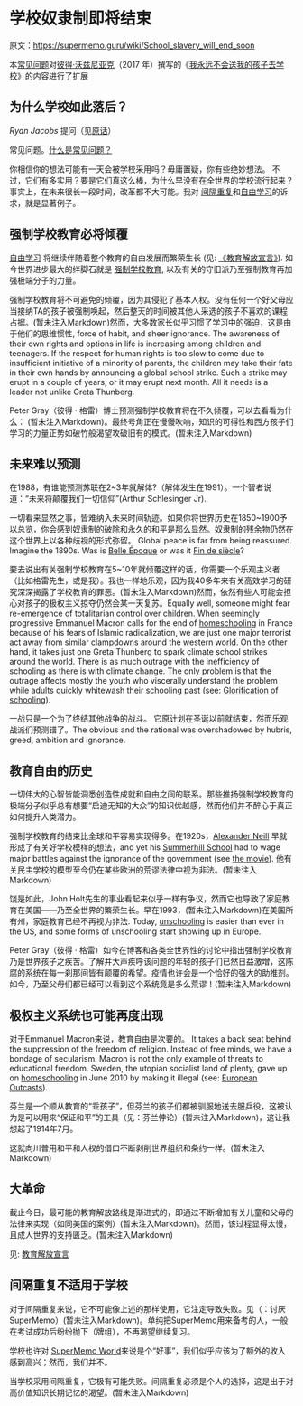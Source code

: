 # 学校奴隶制即将结束

原文：https://supermemo.guru/wiki/School_slavery_will_end_soon

本[常见问题](https://supermemo.guru/wiki/FAQs)对[彼得·沃兹尼亚克](https://supermemo.guru/wiki/Piotr_Wozniak)（2017 年）撰写的《[我永远不会送我的孩子去学校](https://supermemo.guru/wiki/Problem_of_Schooling)》的内容进行了扩展

## 为什么学校如此落后？

*Ryan Jacobs* 提问（见[原话](https://supermemopedia.com/wiki/Do_you_believe_that_your_ideas_will_ever_be_applied_to_school_systems%3F)）

常见问题。[什么是常见问题？](https://supermemo.guru/wiki/What_are_FAQs%3F)

你相信你的想法可能有一天会被学校采用吗？毋庸置疑，你有些绝妙想法。 不过，它们有多实用？要是它们真这么棒，为什么早没有在全世界的学校流行起来？事实上，在未来很长一段时间，改革都不大可能。我对 [间隔重复](https://supermemo.guru/wiki/Spaced_repetition)和[自由学习](https://supermemo.guru/wiki/Free_learning)的诉求，就是显著例子。

## 强制学校教育必将倾覆

[自由学习](https://supermemo.guru/wiki/Free_learning) 将继续伴随着整个教育的自由发展而繁荣生长 (见: [《教育解放宣言》](https://supermemo.guru/wiki/Declaration_of_Educational_Emancipation)). 如今世界进步最大的绊脚石就是 [强制学校教育](https://supermemo.guru/wiki/Compulsory_schooling), 以及有关的守旧派乃至强制教育再加强极端分子的力量。

强制学校教育将不可避免的倾覆，因为其侵犯了基本人权。没有任何一个好父母应当接纳TA的孩子被强制唤起，然后整天的时间被其他人采选的孩子不喜欢的课程占据。(暂未注入Markdown)然而，大多数家长似乎习惯了学习中的强迫，这是由于他们的思维惯性, force of habit, and sheer ignorance. The awareness of their own rights and options in life is increasing among children and teenagers. If the respect for human rights is too slow to come due to insufficient initiative of a minority of parents, the children may take their fate in their own hands by announcing a global school strike. Such a strike may erupt in a couple of years, or it may erupt next month. All it needs is a leader not unlike Greta Thunberg.

Peter Gray（彼得 · 格雷）博士预测强制学校教育将在不久倾覆，可以去看看为什么： (暂未注入Markdown)。最终号角正在慢慢吹响，知识的可得性和西方孩子们学习的力量正势如破竹般渴望攻破旧有的模式。(暂未注入Markdown)

## 未来难以预测

在1988，有谁能预测苏联在2~3年就解体?（解体发生在1991）。一个智者说道：“未来将颠覆我们一切信仰”(Arthur Schlesinger Jr).

一切看来显然之事，皆难纳入未来时间轨迹。如果你将世界历史在1850~1900予以总览，你会感到奴隶制的破除和永久的和平是那么显然。奴隶制的残余物仍然在这个世界上以各种歧视的形式弥留。 Global peace is far from being reassured. Imagine the 1890s. Was is [Belle Époque](https://en.wikipedia.org/wiki/Belle_Époque) or was it [Fin de siècle](https://en.wikipedia.org/wiki/Fin_de_siècle)?

要去说出有关强制学校教育在5~10年就倾覆这样的话，你需要一个乐观主义者（比如格雷先生，或是我）。我也一样地乐观，因为我40多年来有关高效学习的研究深深揭露了学校教育的罪恶。(暂未注入Markdown)然而，依然有些人可能会担心对孩子的极权主义掠夺仍然会某一天复苏。Equally well, someone might fear re-emergence of totalitarian control over children. When seemingly progressive Emmanuel Macron calls for the end of [homeschooling](https://supermemo.guru/wiki/Homeschooling) in France because of his fears of Islamic radicalization, we are just one major terrorist act away from similar clampdowns around the western world. On the other hand, it takes just one Greta Thunberg to spark climate school strikes around the world. There is as much outrage with the inefficiency of schooling as there is with climate change. The only problem is that the outrage affects mostly the youth who viscerally understand the problem while adults quickly whitewash their schooling past (see: [Glorification of schooling](https://supermemo.guru/wiki/Glorification_of_schooling)).

一战只是一个为了终结其他战争的战斗。 它原计划在圣诞以前就结束，然而乐观战派们预测错了。The obvious and the rational was overshadowed by hubris, greed, ambition and ignorance.

## 教育自由的历史

一切伟大的心智皆能洞悉创造性成就和自由之间的联系。那些推扬强制学校教育的极端分子似乎总有想要“启迪无知的大众”的知识优越感，然而他们并不醉心于真正如何提升人类潜力。

强制学校教育的结束比全球和平容易实现得多。在1920s，[Alexander Neill](https://en.wikipedia.org/wiki/A._S._Neill) 早就形成了有关好学校模样的想法，and yet his [Summerhill School](https://en.wikipedia.org/wiki/Summerhill_School) had to wage major battles against the ignorance of the government (see [the movie](https://youtu.be/TxngqMavda0)). 他有关民主学校的模型至今仍在某些欧洲的荒谬法律中视为非法。(暂未注入Markdown)

饶是如此，John Holt先生的事业看起来似乎一样有争议，然而它也导致了家庭教育在美国——乃至全世界的繁荣生长。早在1993，(暂未注入Markdown)在美国所有州，家庭教育已经不再视为非法. Today, [unschooling](https://supermemo.guru/wiki/Unschooling) is easier than ever in the US, and some forms of unschooling start showing up in Europe.

Peter Gray（彼得 · 格雷）如今在博客和各类全世界性的讨论中指出强制学校教育乃是世界孩子之疾苦。了解并大声疾呼该问题的年轻的孩子们已然日益激增，这陈腐的系统在每一刹那间皆有颠覆的希望。疫情也许会是一个恰好的强大的助推剂。如今，乃至父母们都已经可以看到这个系统竟是多么荒谬！(暂未注入Markdown)

## 极权主义系统也可能再度出现

对于Emmanuel Macron来说，教育自由是次要的。 It takes a back seat behind the suppression of the freedom of religion. Instead of free minds, we have a bondage of secularism. Macron is not the only example of threats to educational freedom. Sweden, the utopian socialist land of plenty, gave up on [homeschooling](https://supermemo.guru/wiki/Homeschooling) in June 2010 by making it illegal (see: [European Outcasts](https://supermemo.guru/wiki/European_Outcasts)).

芬兰是一个顺从教育的“乖孩子”，但芬兰的孩子们都被驯服地送去服兵役，这被认为是可以用来“保证和平”的工具（见：芬兰悖论）(暂未注入Markdown)，这让我想起了1914年7月。

这就向川普用和平和人权的借口不断剥削世界组织和条约一样。(暂未注入Markdown)

## 大革命

截止今日，最可能的教育解放路线是渐进式的，即通过不断增加有关儿童和父母的法律来实现（如同美国的案例）(暂未注入Markdown)。然而，该过程显得太慢，且成人世界的支持匮乏。(暂未注入Markdown)

见: [教育解放宣言](https://supermemo.guru/wiki/Declaration_of_Educational_Emancipation)

## 间隔重复不适用于学校

对于间隔重复来说，它不可能像上述的那样使用，它注定导致失败。见（：讨厌SuperMemo）(暂未注入Markdown)。单纯把SuperMemo用来备考的人，一般在考试成功后纷纷抛下（牌组），不再渴望继续复习。

学校也许对 [SuperMemo World](https://supermemo.guru/wiki/SuperMemo_World)来说是个“好事”，我们似乎应该为了额外的收入感到高兴；然而，我们并不。

当学校采用间隔重复，它极有可能失败。间隔重复必须是个人的选择，这是出于对高价值知识长期记忆的渴望。(暂未注入Markdown)